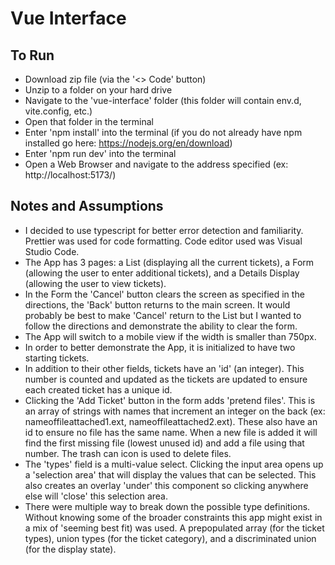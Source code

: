 # Vue Interface

## To Run
- Download zip file (via the '<> Code' button)
- Unzip to a folder on your hard drive
- Navigate to the 'vue-interface' folder (this folder will contain env.d, vite.config, etc.)
- Open that folder in the terminal
- Enter 'npm install' into the terminal (if you do not already have npm installed go here: https://nodejs.org/en/download)
- Enter 'npm run dev' into the terminal
- Open a Web Browser and navigate to the address specified (ex: http://localhost:5173/)

## Notes and Assumptions
- I decided to use typescript for better error detection and familiarity. Prettier was used for code formatting. Code editor used was Visual Studio Code.
- The App has 3 pages: a List (displaying all the current tickets), a Form (allowing the user to enter additional tickets), and a Details Display (allowing the user to view tickets).
- In the Form the 'Cancel' button clears the screen as specified in the directions, the 'Back' button returns to the main screen. It would probably be best to make 'Cancel' return to the List but I wanted to follow the directions and demonstrate the ability to clear the form.
- The App will switch to a mobile view if the width is smaller than 750px.
- In order to better demonstrate the App, it is initialized to have two starting tickets.
- In addition to their other fields, tickets have an 'id' (an integer). This number is counted and updated as the tickets are updated to ensure each created ticket has a unique id.
- Clicking the 'Add Ticket' button in the form adds 'pretend files'. This is an array of strings with names that increment an integer on the back (ex: nameoffileattached1.ext, nameoffileattached2.ext). These also have an id to ensure no file has the same name. When a new file is added it will find the first missing file (lowest unused id) and add a file using that number. The trash can icon is used to delete files.
- The 'types' field is a multi-value select. Clicking the input area opens up a 'selection area' that will display the values that can be selected. This also creates an overlay 'under' this component so clicking anywhere else will 'close' this selection area.
- There were multiple way to break down the possible type definitions. Without knowing some of the broader constraints this app might exist in a mix of 'seeming best fit) was used. A prepopulated array (for the ticket types), union types (for the ticket category), and a discriminated union (for the display state).
